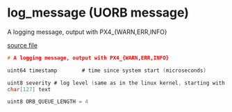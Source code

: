 # log_message (UORB message)

A logging message, output with PX4_{WARN,ERR,INFO}

[source file](https://github.com/PX4/PX4-Autopilot/blob/release/1.13/msg/log_message.msg)

```c
# A logging message, output with PX4_{WARN,ERR,INFO}

uint64 timestamp        # time since system start (microseconds)

uint8 severity # log level (same as in the linux kernel, starting with 0)
char[127] text

uint8 ORB_QUEUE_LENGTH = 4

```
